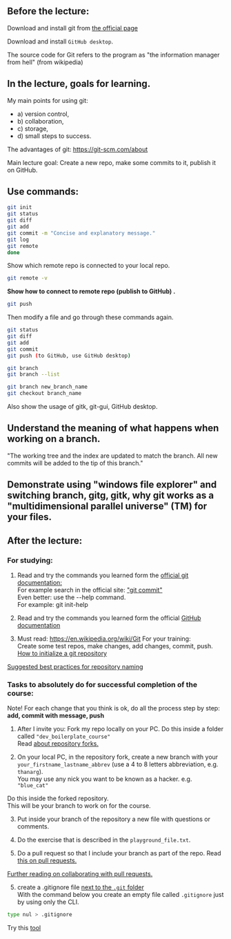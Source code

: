 ## Before the lecture:

Download and install git from [the official page](https://git-scm.com/)

Download and install `GitHub desktop`.


The source code for Git refers to the program as "the information manager from hell" (from wikipedia)


## In the lecture, goals for learning.

My main points for using git:
- a) version control,
- b) collaboration,
- c) storage,
- d) small steps to success. 

The advantages of git: https://git-scm.com/about


Main lecture goal: 
Create a new repo, make some commits to it, publish it on GitHub.

## Use commands:
```bash
git init  
git status  
git diff  
git add  
git commit -m "Concise and explanatory message."  
git log
git remote    
done
```

Show which remote repo is connected to your local repo.  

```bash
git remote -v
```

**Show how to connect to remote repo (publish to GitHub) .**  
```bash 
git push 
```



Then modify a file and go through these commands again.  


```bash
git status  
git diff  
git add  
git commit  
git push (to GitHub, use GitHub desktop)  

git branch
git branch --list

git branch new_branch_name  
git checkout branch_name  
```


Also show the usage of gitk, git-gui, GitHub desktop.

## Understand the meaning of what happens when working on a branch.
"The working tree and the index are updated to match the branch. All new commits will be added to the tip of this branch."

## Demonstrate using "windows file explorer" and switching branch, gitg, gitk, why git works as a "multidimensional parallel universe" (TM) for your files.   

## After the lecture:

### For studying:
1) Read and try the commands you learned form the [official git documentation:](https://git-scm.com/doc)  
For example search in the official site: ["git commit"](https://git-scm.com/docs/git-commit)    
Even better: use the --help command.  
For example: git init-help  

2) Read and try the commands you learned form the official [GitHub documentation](https://docs.GitHub.com/en)  


3) Must read: https://en.wikipedia.org/wiki/Git
For your training:  
Create some test repos, make changes, add changes, commit, push.  
[How to initialize a git repository](https://docs.GitHub.com/en/migrations/importing-source-code/using-the-command-line-to-import-source-code/adding-locally-hosted-code-to-GitHub)  


[Suggested best practices for repository naming](https://GitHub.com/bcgov/BC-Policy-Framework-For-GitHub/blob/master/BC-Gov-Org-HowTo/Naming-Repos.md)



### Tasks to absolutely do for successful completion of the course:  
Note! For each change that you think is ok, do all the process step by step:   
**add, commit with message, push**   

1) After I invite you: Fork my repo locally on your PC. Do this inside a folder called `"dev_boilerplate_course"`  
Read [about repository forks.](https://docs.GitHub.com/en/get-started/quickstart/fork-a-repo)  

2) On your local PC, in the repository fork, create a new branch with your `your_firstname_lastname_abbrev` (use a 4 to 8 letters abbreviation, e.g. `thanarg`).  
You may use any nick you want to be known as a hacker. e.g. `"blue_cat"`   

Do this inside the forked repository.   
This will be your branch to work on for the course.   

3) Put inside your branch of the repository a new file with questions or comments.   

4) Do the exercise that is described in the `playground_file.txt`.  

5) Do a pull request so that I include your branch as part of the repo.
Read [this on pull requests.](https://docs.GitHub.com/en/pull-requests/collaborating-with-pull-requests/proposing-changes-to-your-work-with-pull-requests/creating-a-pull-request-from-a-fork)  


[Further reading on collaborating with pull requests.](https://docs.GitHub.com/en/pull-requests/collaborating-with-pull-requests)  


5) create a .gitignore file [next to the `.git` folder](https://stackoverflow.com/a/19098654)  
With the command below you create an empty file called `.gitignore` just by using only the CLI.   

```bash
type nul > .gitignore   
```

Try this [tool](https://git-school.github.io/visualizing-git/)
